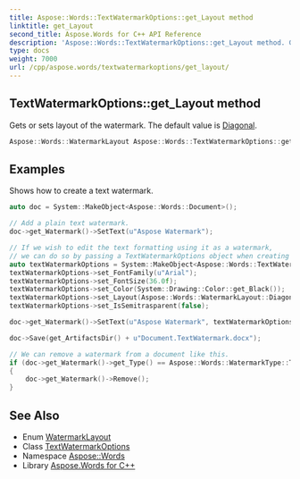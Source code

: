 ```yaml
---
title: Aspose::Words::TextWatermarkOptions::get_Layout method
linktitle: get_Layout
second_title: Aspose.Words for C++ API Reference
description: 'Aspose::Words::TextWatermarkOptions::get_Layout method. Gets or sets layout of the watermark. The default value is Diagonal in C++.'
type: docs
weight: 7000
url: /cpp/aspose.words/textwatermarkoptions/get_layout/
---
```

## TextWatermarkOptions::get_Layout method


Gets or sets layout of the watermark. The default value is [Diagonal](../../watermarklayout/).

```cpp
Aspose::Words::WatermarkLayout Aspose::Words::TextWatermarkOptions::get_Layout() const
```


## Examples



Shows how to create a text watermark. 
```cpp
auto doc = System::MakeObject<Aspose::Words::Document>();

// Add a plain text watermark.
doc->get_Watermark()->SetText(u"Aspose Watermark");

// If we wish to edit the text formatting using it as a watermark,
// we can do so by passing a TextWatermarkOptions object when creating the watermark.
auto textWatermarkOptions = System::MakeObject<Aspose::Words::TextWatermarkOptions>();
textWatermarkOptions->set_FontFamily(u"Arial");
textWatermarkOptions->set_FontSize(36.0f);
textWatermarkOptions->set_Color(System::Drawing::Color::get_Black());
textWatermarkOptions->set_Layout(Aspose::Words::WatermarkLayout::Diagonal);
textWatermarkOptions->set_IsSemitrasparent(false);

doc->get_Watermark()->SetText(u"Aspose Watermark", textWatermarkOptions);

doc->Save(get_ArtifactsDir() + u"Document.TextWatermark.docx");

// We can remove a watermark from a document like this.
if (doc->get_Watermark()->get_Type() == Aspose::Words::WatermarkType::Text)
{
    doc->get_Watermark()->Remove();
}
```

## See Also

* Enum [WatermarkLayout](../../watermarklayout/)
* Class [TextWatermarkOptions](../)
* Namespace [Aspose::Words](../../)
* Library [Aspose.Words for C++](../../../)
